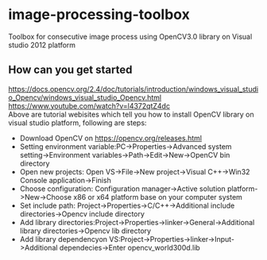 # image-processing-toolbox
Toolbox for consecutive image process using OpenCV3.0 library on Visual studio 2012 platform

## How can you get started
https://docs.opencv.org/2.4/doc/tutorials/introduction/windows_visual_studio_Opencv/windows_visual_studio_Opencv.html<br />
https://www.youtube.com/watch?v=l4372qtZ4dc<br />
Above are tutorial webisites which tell you how to install OpenCV library on visual studio platform, following are steps:<br />
* Download OpenCV on https://opencv.org/releases.html<br />
* Setting environment variable:PC->Properties->Advanced system setting->Environment variables->Path->Edit->New->OpenCV bin directory<br />
* Open new projects: Open VS->File->New project->Visual C++->Win32 Console application->Finish<br />
* Choose configuration: Configuration manager->Active solution platform->New->Choose x86 or x64 platform base on your computer system<br />
* Set include path: Project->Properties->C/C++->Additional include directories->Opencv include directory<br />
* Add library directories:Project->Properties->linker->General->Additional library directories->Opencv lib directory<br />
* Add library dependencyon VS:Project->Properties->linker->Input->Additional dependecies->Enter opencv_world300d.lib<br />
